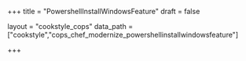 +++
title = "PowershellInstallWindowsFeature"
draft = false

layout = "cookstyle_cops"
data_path = ["cookstyle","cops_chef_modernize_powershellinstallwindowsfeature"]

+++

<!-- The content of this page is automatically generated from the
cops_chef_modernize_powershellinstallwindowsfeature.yml file in github.com/chef/cookstyle/blob/master/docs-chef-io/data/cookstyle/. -->
